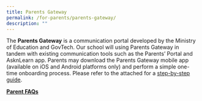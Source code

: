 ```yaml
---
title: Parents Gateway
permalink: /for-parents/parents-gateway/
description: ""
---
```

The **Parents Gateway** is a communication portal developed by the Ministry of Education and GovTech. Our school will using Parents Gateway in tandem with existing communication tools such as the Parents’ Portal and AsknLearn app. Parents may download the Parents Gateway mobile app (available on iOS and Android platforms only) and perform a simple one-time onboarding process. Please refer to the attached for a [step-by-step guide](/files/Parents-Gateway-Onboarding-and-Quick-start-Guide-for-Parents.pdf).

[**Parent FAQs**](https://pg.moe.edu.sg/faq)
